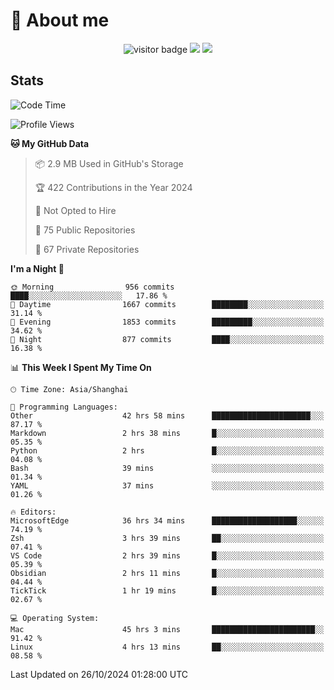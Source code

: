 <!-- ![](https://youpai.roccoshi.top/img/20200804214216.png) -->

# 🧐 About me
 
<p align="center">
<img src="https://visitor-badge.laobi.icu/badge?page_id=Lincest.Lincest&title=hits" alt="visitor badge"/>
<a href="mailto:imroccoshi@gmail.com"><img src="https://img.shields.io/badge/gmail-imroccoshi%40gmail.com-red"></a>
<a href="https://blog.roccoshi.top"><img src="https://img.shields.io/badge/blog-roccoshi-green"></a>
</p>

## Stats

<!--START_SECTION:waka-->
![Code Time](http://img.shields.io/badge/Code%20Time-1%2C608%20hrs%2020%20mins-blue)

![Profile Views](http://img.shields.io/badge/Profile%20Views-0-blue)

**🐱 My GitHub Data** 

> 📦 2.9 MB Used in GitHub's Storage 
 > 
> 🏆 422 Contributions in the Year 2024
 > 
> 🚫 Not Opted to Hire
 > 
> 📜 75 Public Repositories 
 > 
> 🔑 67 Private Repositories 
 > 
**I'm a Night 🦉** 

```text
🌞 Morning                956 commits         ████░░░░░░░░░░░░░░░░░░░░░   17.86 % 
🌆 Daytime                1667 commits        ████████░░░░░░░░░░░░░░░░░   31.14 % 
🌃 Evening                1853 commits        █████████░░░░░░░░░░░░░░░░   34.62 % 
🌙 Night                  877 commits         ████░░░░░░░░░░░░░░░░░░░░░   16.38 % 
```


📊 **This Week I Spent My Time On** 

```text
🕑︎ Time Zone: Asia/Shanghai

💬 Programming Languages: 
Other                    42 hrs 58 mins      ██████████████████████░░░   87.17 % 
Markdown                 2 hrs 38 mins       █░░░░░░░░░░░░░░░░░░░░░░░░   05.35 % 
Python                   2 hrs               █░░░░░░░░░░░░░░░░░░░░░░░░   04.08 % 
Bash                     39 mins             ░░░░░░░░░░░░░░░░░░░░░░░░░   01.34 % 
YAML                     37 mins             ░░░░░░░░░░░░░░░░░░░░░░░░░   01.26 % 

🔥 Editors: 
MicrosoftEdge            36 hrs 34 mins      ███████████████████░░░░░░   74.19 % 
Zsh                      3 hrs 39 mins       ██░░░░░░░░░░░░░░░░░░░░░░░   07.41 % 
VS Code                  2 hrs 39 mins       █░░░░░░░░░░░░░░░░░░░░░░░░   05.39 % 
Obsidian                 2 hrs 11 mins       █░░░░░░░░░░░░░░░░░░░░░░░░   04.44 % 
TickTick                 1 hr 19 mins        █░░░░░░░░░░░░░░░░░░░░░░░░   02.67 % 

💻 Operating System: 
Mac                      45 hrs 3 mins       ███████████████████████░░   91.42 % 
Linux                    4 hrs 13 mins       ██░░░░░░░░░░░░░░░░░░░░░░░   08.58 % 
```


 Last Updated on 26/10/2024 01:28:00 UTC
<!--END_SECTION:waka-->


